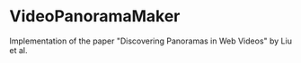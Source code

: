 VideoPanoramaMaker
==================
Implementation of the paper "Discovering Panoramas in Web Videos" by Liu et al.

